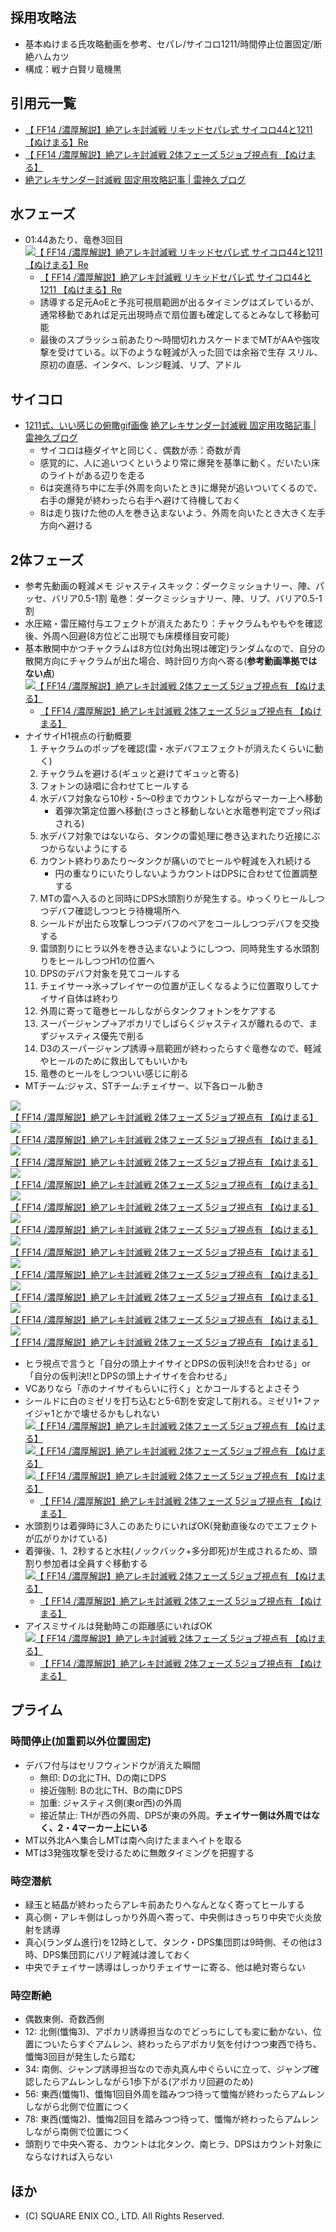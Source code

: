 ## 採用攻略法
- 基本ぬけまる氏攻略動画を参考、セパレ/サイコロ1211/時間停止位置固定/断絶ハムカツ
- 構成：戦ナ白賢リ竜機黒

## 引用元一覧
- [【 FF14 /濃厚解説】絶アレキ討滅戦 リキッドセパレ式 サイコロ44と1211 【ぬけまる】Re](https://www.youtube.com/watch?v=AMdtMyvbPNs "【 FF14 /濃厚解説】絶アレキ討滅戦 リキッドセパレ式 サイコロ44と1211 【ぬけまる】Re")
- [【 FF14 /濃厚解説】絶アレキ討滅戦 2体フェーズ 5ジョブ視点有 【ぬけまる】](https://www.youtube.com/watch?v=yuLjtpm2ti8 "【 FF14 /濃厚解説】絶アレキ討滅戦 2体フェーズ 5ジョブ視点有 【ぬけまる】")
- [絶アレキサンダー討滅戦 固定用攻略記事 | 雷神久ブログ](https://risinghisa.com/theepicofalexanderultimate/)

## 水フェーズ
  - 01:44あたり、竜巻3回目
  [![【 FF14 /濃厚解説】絶アレキ討滅戦 リキッドセパレ式 サイコロ44と1211 【ぬけまる】Re](/zatta-tools/tea/tea_1.png "【 FF14 /濃厚解説】絶アレキ討滅戦 リキッドセパレ式 サイコロ44と1211 【ぬけまる】Re")](/zatta-tools/tea/tea_1.png)
    - [【 FF14 /濃厚解説】絶アレキ討滅戦 リキッドセパレ式 サイコロ44と1211 【ぬけまる】Re](https://www.youtube.com/watch?v=AMdtMyvbPNs "【 FF14 /濃厚解説】絶アレキ討滅戦 リキッドセパレ式 サイコロ44と1211 【ぬけまる】Re")
    - 誘導する足元AoEと予兆可視扇範囲が出るタイミングはズレているが、通常移動であれば足元出現時点で扇位置も確定してるとみなして移動可能
    - 最後のスプラッシュ前あたり～時間切れカスケードまでMTがAAや強攻撃を受けている。以下のような軽減が入った回では余裕で生存
      スリル、原初の直感、インタベ、レンジ軽減、リプ、アドル

## サイコロ
  - [1211式、いい感じの俯瞰gif画像](https://risinghisa.com/wp-content/uploads/2019/11/DsCUMtM5o8yBVQ3xHZZO1574779032-1574780672.gif)
    [絶アレキサンダー討滅戦 固定用攻略記事 | 雷神久ブログ](https://risinghisa.com/theepicofalexanderultimate/)
    - サイコロは極ダイヤと同じく、偶数が赤：奇数が青
    - 感覚的に、人に追いつくというより常に爆発を基準に動く。だいたい床のライトがある辺りを走る
    - 6は突進待ち中に左手(外周を向いたとき)に爆発が追いついてくるので、右手の爆発が終わったら右手へ避けて待機しておく
    - 8は走り抜けた他の人を巻き込まないよう、外周を向いたとき大きく左手方向へ避ける

## 2体フェーズ
  - 参考先動画の軽減メモ
    ジャスティスキック：ダークミッショナリー、陣、パッセ、バリア0.5-1割
    竜巻：ダークミッショナリー、陣、リプ、バリア0.5-1割
  - 水圧縮・雷圧縮付与エフェクトが消えたあたり：チャクラムもやもやを確認後、外周へ回避(8方位どこ出現でも床模様目安可能)
  - 基本散開中かつチャクラムは8方位(対角出現は確定)ランダムなので、自分の散開方向にチャクラムが出た場合、時計回り方向へ寄る(**参考動画準拠ではない点**)
  [![【 FF14 /濃厚解説】絶アレキ討滅戦 2体フェーズ 5ジョブ視点有 【ぬけまる】](/zatta-tools/tea/tea_2.png)](/zatta-tools/tea/tea_2.png)
    - [【 FF14 /濃厚解説】絶アレキ討滅戦 2体フェーズ 5ジョブ視点有 【ぬけまる】](https://www.youtube.com/watch?v=yuLjtpm2ti8)
  - ナイサイH1視点の行動概要
    1. チャクラムのポップを確認(雷・水デバフエフェクトが消えたくらいに動く)
    1. チャクラムを避ける(ギュッと避けてギュッと寄る)
    1. フォトンの詠唱に合わせてヒールする
    1. 水デバフ対象なら10秒・5～0秒までカウントしながらマーカー上へ移動
        - 着弾次第定位置へ移動(さっさと移動しないと水竜巻判定でブッ飛ばされる)
    1. 水デバフ対象ではないなら、タンクの雷処理に巻き込まれたり近接にぶつからないようにする
    1. カウント終わりあたり～タンクが痛いのでヒールや軽減を入れ続ける
        - 円の重なりにいたりしないようカウントはDPSに合わせて位置調整する
    1. MTの雷へ入るのと同時にDPS水頭割りが発生する。ゆっくりヒールしつつデバフ確認しつつヒラ待機場所へ
    1. シールドが出たら攻撃しつつデバフのペアをコールしつつデバフを交換する
    1. 雷頭割りにヒラ以外を巻き込まないようにしつつ、同時発生する水頭割りをヒールしつつH1の位置へ
    1. DPSのデバフ対象を見てコールする
    1. チェイサー→氷→プレイヤーの位置が正しくなるように位置取りしてナイサイ自体は終わり
    1. 外周に寄って竜巻ヒールしながらタンクフォトンをケアする
    1. スーパージャンプ→アポカリでしばらくジャスティスが離れるので、まずジャスティス優先で削る
    1. D3のスーパージャンプ誘導→扇範囲が終わったらすぐ竜巻なので、軽減やヒールのために救出してもいいかも
    1. 竜巻のヒールをしつついい感じに削る
  - MTチーム:ジャス、STチーム:チェイサー、以下各ロール動き

  [![【 FF14 /濃厚解説】絶アレキ討滅戦 2体フェーズ 5ジョブ視点有 【ぬけまる】](/zatta-tools/tea/tea_3.png)](/zatta-tools/tea/tea_3.png)
  [![【 FF14 /濃厚解説】絶アレキ討滅戦 2体フェーズ 5ジョブ視点有 【ぬけまる】](/zatta-tools/tea/tea_4.png)](/zatta-tools/tea/tea_4.png)
  [![【 FF14 /濃厚解説】絶アレキ討滅戦 2体フェーズ 5ジョブ視点有 【ぬけまる】](/zatta-tools/tea/tea_15.png)](/zatta-tools/tea/tea_15.png)
  [![【 FF14 /濃厚解説】絶アレキ討滅戦 2体フェーズ 5ジョブ視点有 【ぬけまる】](/zatta-tools/tea/tea_7.png)](/zatta-tools/tea/tea_7.png)
  [![【 FF14 /濃厚解説】絶アレキ討滅戦 2体フェーズ 5ジョブ視点有 【ぬけまる】](/zatta-tools/tea/tea_8.png)](/zatta-tools/tea/tea_8.png)
  [![【 FF14 /濃厚解説】絶アレキ討滅戦 2体フェーズ 5ジョブ視点有 【ぬけまる】](/zatta-tools/tea/tea_9.png)](/zatta-tools/tea/tea_9.png)
  [![【 FF14 /濃厚解説】絶アレキ討滅戦 2体フェーズ 5ジョブ視点有 【ぬけまる】](/zatta-tools/tea/tea_10.png)](/zatta-tools/tea/tea_10.png)
  [![【 FF14 /濃厚解説】絶アレキ討滅戦 2体フェーズ 5ジョブ視点有 【ぬけまる】](/zatta-tools/tea/tea_11.png)](/zatta-tools/tea/tea_11.png)
  [![【 FF14 /濃厚解説】絶アレキ討滅戦 2体フェーズ 5ジョブ視点有 【ぬけまる】](/zatta-tools/tea/tea_12.png)](/zatta-tools/tea/tea_12.png)
  [![【 FF14 /濃厚解説】絶アレキ討滅戦 2体フェーズ 5ジョブ視点有 【ぬけまる】](/zatta-tools/tea/tea_13.png)](/zatta-tools/tea/tea_13.png)
  [![【 FF14 /濃厚解説】絶アレキ討滅戦 2体フェーズ 5ジョブ視点有 【ぬけまる】](/zatta-tools/tea/tea_14.png)](/zatta-tools/tea/tea_14.png)
  - ヒラ視点で言うと「自分の頭上ナイサイとDPSの仮判決!!を合わせる」or「自分の仮判決!!とDPSの頭上ナイサイを合わせる」
  - VCありなら「赤のナイサイもらいに行く」とかコールするとよさそう
  - シールドに白のミゼリを打ち込むと5-6割を安定して削れる。ミゼリ1+ファイジャ1とかで壊せるかもしれない
  [![【 FF14 /濃厚解説】絶アレキ討滅戦 2体フェーズ 5ジョブ視点有 【ぬけまる】](/zatta-tools/tea/tea_16.png)](/zatta-tools/tea/tea_16.png)
  [![【 FF14 /濃厚解説】絶アレキ討滅戦 2体フェーズ 5ジョブ視点有 【ぬけまる】](/zatta-tools/tea/tea_17.png)](/zatta-tools/tea/tea_17.png)
  [![【 FF14 /濃厚解説】絶アレキ討滅戦 2体フェーズ 5ジョブ視点有 【ぬけまる】](/zatta-tools/tea/tea_18.png)](/zatta-tools/tea/tea_18.png)
    - [【 FF14 /濃厚解説】絶アレキ討滅戦 2体フェーズ 5ジョブ視点有 【ぬけまる】](https://www.youtube.com/watch?v=yuLjtpm2ti8)
  - 水頭割りは着弾時に3人このあたりにいればOK(発動直後なのでエフェクトが広がりかけている)
  - 着弾後、1、2秒すると水柱(ノックバック+多分即死)が生成されるため、頭割り参加者は全員すぐ移動する
  [![【 FF14 /濃厚解説】絶アレキ討滅戦 2体フェーズ 5ジョブ視点有 【ぬけまる】](/zatta-tools/tea/tea_5.png)](/zatta-tools/tea/tea_5.png)
    - [【 FF14 /濃厚解説】絶アレキ討滅戦 2体フェーズ 5ジョブ視点有 【ぬけまる】](https://www.youtube.com/watch?v=yuLjtpm2ti8)
  - アイスミサイルは発動時この距離感にいればOK
  [![【 FF14 /濃厚解説】絶アレキ討滅戦 2体フェーズ 5ジョブ視点有 【ぬけまる】](/zatta-tools/tea/tea_6.png)](/zatta-tools/tea/tea_6.png)
    - [【 FF14 /濃厚解説】絶アレキ討滅戦 2体フェーズ 5ジョブ視点有 【ぬけまる】](https://www.youtube.com/watch?v=yuLjtpm2ti8)

## プライム
### 時間停止(加重罰以外位置固定)
- デバフ付与はセリフウィンドウが消えた瞬間
  - 無印: Dの北にTH、Dの南にDPS
  - 接近強制: Bの北にTH、Bの南にDPS
  - 加重: ジャスティス側(東or西)の外周
  - 接近禁止: THが西の外周、DPSが東の外周。**チェイサー側は外周ではなく、2・4マーカー上にいる**
- MT以外北Aへ集合しMTは南へ向けたままヘイトを取る
- MTは3発強攻撃を受けるために無敵タイミングを把握する


### 時空潜航
- 緑玉と結晶が終わったらアレキ前あたりへなんとなく寄ってヒールする
- 真心側・アレキ側はしっかり外周へ寄って、中央側はきっちり中央で火炎放射を誘導
- 真心(ランダム進行)を12時として、タンク・DPS集団罰は9時側、その他は3時、DPS集団罰にバリア軽減は渡しておく
- 中央でチェイサー誘導はしっかりチェイサーに寄る、他は絶対寄らない


### 時空断絶
- 偶数東側、奇数西側
- 12: 北側(懺悔3)、アポカリ誘導担当なのでどっちにしても変に動かない、位置についたらすぐアムレン、終わったらアポカリ気を付けつつ東西で待ち、懺悔3回目が発生したら踏む
- 34: 南側、ジャンプ誘導担当なので赤丸真ん中ぐらいに立って、ジャンプ確認したらアムレンしながら1歩下がる(アポカリ回避のため)
- 56: 東西(懺悔1)、懺悔1回目外周を踏みつつ待って懺悔が終わったらアムレンしながら北側で位置につく
- 78: 東西(懺悔2)、懺悔2回目を踏みつつ待って、懺悔が終わったらアムレンしながら南側で位置につく
- 頭割りで中央へ寄る、カウントは北タンク、南ヒラ、DPSはカウント対象にならなければ入らない

## ほか
  - (C) SQUARE ENIX CO., LTD. All Rights Reserved.